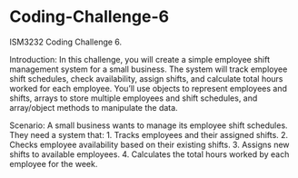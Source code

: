 # Coding-Challenge-6
ISM3232 Coding Challenge 6.

Introduction: In this challenge, you will create a simple employee shift management system for a small business. The system will track employee shift schedules, check availability, assign shifts, and calculate total hours worked for each employee. You’ll use objects to represent employees and shifts, arrays to store multiple employees and shift schedules, and array/object methods to manipulate the data.

Scenario: A small business wants to manage its employee shift schedules. They need a system that: 1. Tracks employees and their assigned shifts. 2. Checks employee availability based on their existing shifts. 3. Assigns new shifts to available employees. 4. Calculates the total hours worked by each employee for the week.
